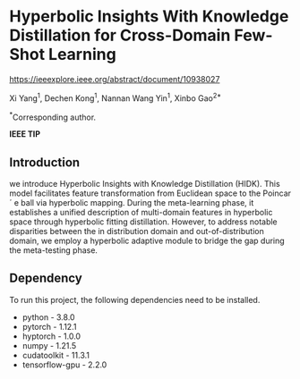 # Hyperbolic Insights With Knowledge Distillation for Cross-Domain Few-Shot Learning

https://ieeexplore.ieee.org/abstract/document/10938027

Xi Yang<sup>1</sup>, Dechen Kong<sup>1</sup>, Nannan Wang Yin<sup>1</sup>, Xinbo Gao<sup>2*</sup>

<sup>*</sup>Corresponding author.

**IEEE TIP**

## Introduction
 we introduce Hyperbolic Insights with Knowledge Distillation (HIDK). This model facilitates feature transformation from Euclidean space to the Poincar´ e ball via hyperbolic mapping. During the meta-learning phase, it
 establishes a unified description of multi-domain features in hyperbolic space through hyperbolic fitting distillation. However, to address notable disparities between the in distribution domain and out-of-distribution domain, we employ a hyperbolic adaptive module to bridge the gap during the meta-testing phase.



## Dependency
To run this project, the following dependencies need to be installed.
- python - 3.8.0
- pytorch - 1.12.1
- hyptorch - 1.0.0 
- numpy   - 1.21.5 
- cudatoolkit  - 11.3.1
- tensorflow-gpu  - 2.2.0 
